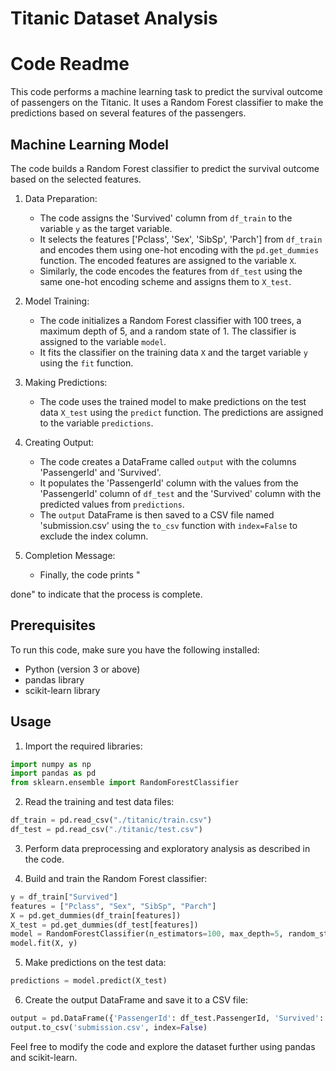 # Titanic Dataset Analysis
# Code Readme

This code performs a machine learning task to predict the survival outcome of passengers on the Titanic. It uses a Random Forest classifier to make the predictions based on several features of the passengers.

<!-- ## Data Preprocessing

1. Handling Missing Values:
   - The code first calculates the median age from the training dataset (`df_train`) and assigns it to the variable `age_median_tr`.
   - Similarly, it calculates the median age from the test dataset (`df_test`) and assigns it to the variable `age_median_ts`.
   - The missing values in the 'Age' column of both datasets are then replaced with their respective median values using the `replace` function.

2. Removing Columns:
   - The code removes the 'Cabin' column from both `df_train` and `df_test` datasets using the `drop` function.
   - It also removes the 'Embarked' column from both datasets using the `drop` function.

## Exploratory Analysis

The code performs a closer analysis of the 'Sex' attribute to understand the survival ratio of different genders on the Titanic.

- Women:
  - It selects the rows where 'Sex' is equal to 'female' from `df_train` using boolean indexing and assigns it to the variable `women`.
  - The code calculates the ratio of survived women by summing the values of the 'Survived' column for women and dividing it by the total number of women.
  - The calculated ratio is assigned to the variable `w_ratio`.

- Men:
  - It selects the rows where 'Sex' is equal to 'male' from `df_train` using boolean indexing and assigns it to the variable `men`.
  - The code calculates the ratio of survived men by summing the values of the 'Survived' column for men and dividing it by the total number of men.
  - The calculated ratio is assigned to the variable `m_ratio`. -->

## Machine Learning Model

The code builds a Random Forest classifier to predict the survival outcome based on the selected features.

1. Data Preparation:
   - The code assigns the 'Survived' column from `df_train` to the variable `y` as the target variable.
   - It selects the features ['Pclass', 'Sex', 'SibSp', 'Parch'] from `df_train` and encodes them using one-hot encoding with the `pd.get_dummies` function. The encoded features are assigned to the variable `X`.
   - Similarly, the code encodes the features from `df_test` using the same one-hot encoding scheme and assigns them to `X_test`.

2. Model Training:
   - The code initializes a Random Forest classifier with 100 trees, a maximum depth of 5, and a random state of 1. The classifier is assigned to the variable `model`.
   - It fits the classifier on the training data `X` and the target variable `y` using the `fit` function.

3. Making Predictions:
   - The code uses the trained model to make predictions on the test data `X_test` using the `predict` function. The predictions are assigned to the variable `predictions`.

4. Creating Output:
   - The code creates a DataFrame called `output` with the columns 'PassengerId' and 'Survived'.
   - It populates the 'PassengerId' column with the values from the 'PassengerId' column of `df_test` and the 'Survived' column with the predicted values from `predictions`.
   - The `output` DataFrame is then saved to a CSV file named 'submission.csv' using the `to_csv` function with `index=False` to exclude the index column.

5. Completion Message:
   - Finally, the code prints "

done" to indicate that the process is complete.

## Prerequisites

To run this code, make sure you have the following installed:

- Python (version 3 or above)
- pandas library
- scikit-learn library

## Usage

1. Import the required libraries:
```python
import numpy as np
import pandas as pd
from sklearn.ensemble import RandomForestClassifier
```

2. Read the training and test data files:
```python
df_train = pd.read_csv("./titanic/train.csv")
df_test = pd.read_csv("./titanic/test.csv")
```

3. Perform data preprocessing and exploratory analysis as described in the code.

4. Build and train the Random Forest classifier:
```python
y = df_train["Survived"]
features = ["Pclass", "Sex", "SibSp", "Parch"]
X = pd.get_dummies(df_train[features])
X_test = pd.get_dummies(df_test[features])
model = RandomForestClassifier(n_estimators=100, max_depth=5, random_state=1)
model.fit(X, y)
```

5. Make predictions on the test data:
```python
predictions = model.predict(X_test)
```

6. Create the output DataFrame and save it to a CSV file:
```python
output = pd.DataFrame({'PassengerId': df_test.PassengerId, 'Survived': predictions})
output.to_csv('submission.csv', index=False)
```

Feel free to modify the code and explore the dataset further using pandas and scikit-learn.
<!-- 
## License

This code is released under the [MIT License](https://opensource.org/licenses/MIT). -->
